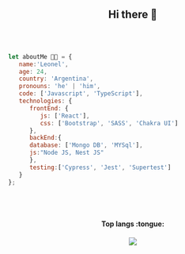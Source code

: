 <div align="center">
   <h2>Hi there 👋 </h2>
  
</div>

<br></br>
```javascript
let aboutMe 👨‍💻 = {
   name:'Leonel',
   age: 24,
   country: 'Argentina',
   pronouns: 'he' | 'him',
   code: ['Javascript', 'TypeScript'],
   technologies: {
      frontEnd: {
         js: ['React'],
         css: ['Bootstrap', 'SASS', 'Chakra UI']
      },
      backEnd:{
      database: ['Mongo DB', 'MYSql'],
      js:"Node JS, Nest JS"
      },
      testing:['Cypress', 'Jest', 'Supertest']
   }    
};
```
 <br></br>
 
 <h4 align="center">Top langs :tongue:</h4>
 <div align="center">
   <img  src="https://github-readme-stats.vercel.app/api/top-langs/?username=leotammaro&langs_count=10&theme=tokyonight&layout=compact" />
</div>
 
